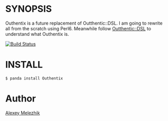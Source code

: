 # SYNOPSIS

Outhentix is a future replacement of Outthentic::DSL. I am going to rewrite all from the 
scratch using Perl6. Meanwhile follow [Outthentic::DSL](https://github.com/melezhik/outthentic-dsl)
to understand what Outhentix is.

[![Build Status](https://travis-ci.org/melezhik/outhentix.svg)](https://travis-ci.org/melezhik/outhentix)

# INSTALL
    
    $ panda install Outhentix
    
# Author

[Alexey Melezhik](mailto:melezhik@gmail.com)
